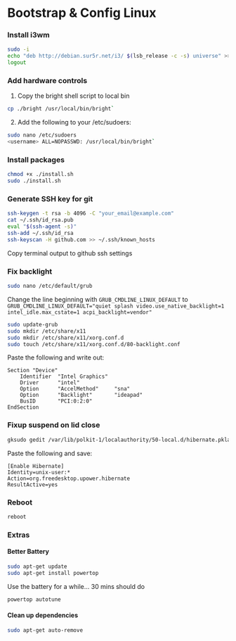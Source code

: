 # Bootstrap & Config Linux

### Install i3wm

```bash
sudo -i
echo "deb http://debian.sur5r.net/i3/ $(lsb_release -c -s) universe" >> /etc/apt/sources.list
logout
```

### Add hardware controls
1. Copy the bright shell script to local bin
```bash
cp ./bright /usr/local/bin/bright`
```

2. Add the following to your /etc/sudoers:
```bash
sudo nano /etc/sudoers
<username> ALL=NOPASSWD: /usr/local/bin/bright`
```

### Install packages

```bash
chmod +x ./install.sh
sudo ./install.sh
```

### Generate SSH key for git

```bash
ssh-keygen -t rsa -b 4096 -C "your_email@example.com"
cat ~/.ssh/id_rsa.pub
eval "$(ssh-agent -s)"
ssh-add ~/.ssh/id_rsa
ssh-keyscan -H github.com >> ~/.ssh/known_hosts
```

Copy terminal output to github ssh settings

### Fix backlight

```bash
sudo nano /etc/default/grub
```

Change the line beginning with `GRUB_CMDLINE_LINUX_DEFAULT` to 
`GRUB_CMDLINE_LINUX_DEFAULT="quiet splash video.use_native_backlight=1 intel_idle.max_cstate=1 acpi_backlight=vendor"`

```bash
sudo update-grub
sudo mkdir /etc/share/x11
sudo mkdir /etc/share/x11/xorg.conf.d
sudo touch /etc/share/x11/xorg.conf.d/80-backlight.conf
```

Paste the following and write out:
```
Section "Device"
    Identifier  "Intel Graphics"
    Driver      "intel"
    Option      "AccelMethod"     "sna"
    Option      "Backlight"       "ideapad" 
    BusID       "PCI:0:2:0"
EndSection
```

### Fixup suspend on lid close

```bash
gksudo gedit /var/lib/polkit-1/localauthority/50-local.d/hibernate.pkla
```

Paste the following and save:

```
[Enable Hibernate]
Identity=unix-user:*
Action=org.freedesktop.upower.hibernate
ResultActive=yes
```

### Reboot

```bash
reboot
```

### Extras

#### Better Battery 

```bash
sudo apt-get update
sudo apt-get install powertop
```

Use the battery for a while... 30 mins should do

```bash
powertop autotune
```

#### Clean up dependencies

```bash
sudo apt-get auto-remove
```

